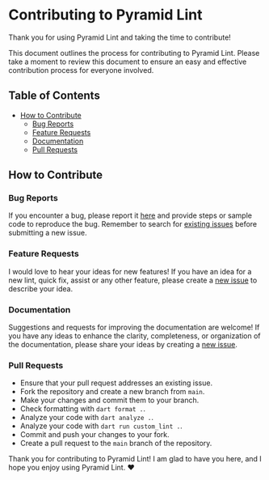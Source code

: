 # Contributing to Pyramid Lint

Thank you for using Pyramid Lint and taking the time to contribute!

This document outlines the process for contributing to Pyramid Lint. Please take a moment to review this document to ensure an easy and effective contribution process for everyone involved.

## Table of Contents

- [How to Contribute](#how-to-contribute)
  - [Bug Reports](#bug-reports)
  - [Feature Requests](#feature-requests)
  - [Documentation](#documentation)
  - [Pull Requests](#pull-requests)

## How to Contribute

### Bug Reports

If you encounter a bug, please report it [here][bug_report_template_link] and provide steps or sample code to reproduce the bug. Remember to search for [existing issues][existing_issues_link] before submitting a new issue.

### Feature Requests

I would love to hear your ideas for new features! If you have an idea for a new lint, quick fix, assist or any other feature, please create a [new issue][feature_request_template_link] to describe your idea.

### Documentation

Suggestions and requests for improving the documentation are welcome! If you have any ideas to enhance the clarity, completeness, or organization of the documentation, please share your ideas by creating a [new issue][documentation_improvement_request_template].

### Pull Requests

- Ensure that your pull request addresses an existing issue.
- Fork the repository and create a new branch from `main`.
- Make your changes and commit them to your branch.
- Check formatting with `dart format .`.
- Analyze your code with `dart analyze .`.
- Analyze your code with `dart run custom_lint .`.
- Commit and push your changes to your fork.
- Create a pull request to the `main` branch of the repository.

Thank you for contributing to Pyramid Lint! I am glad to have you here, and I hope you enjoy using Pyramid Lint. ❤️

<!-- Links -->

[existing_issues_link]: https://github.com/charlescyt/pyramid_lint/issues
[bug_report_template_link]: https://github.com/charlescyt/pyramid_lint/issues/new?assignees=charlescyt&labels=bug%2Cneeds+triage&projects=&template=bug_report.yml
[feature_request_template_link]: https://github.com/charlescyt/pyramid_lint/issues/new?assignees=charlescyt&labels=enhancement%2Cneeds+triage&projects=&template=feature_request.yml
[documentation_improvement_request_template]: https://github.com/charlescyt/pyramid_lint/issues/new?assignees=charlescyt&labels=documentation%2Cneeds+triage&projects=&template=documentation_improvement_request.yml
